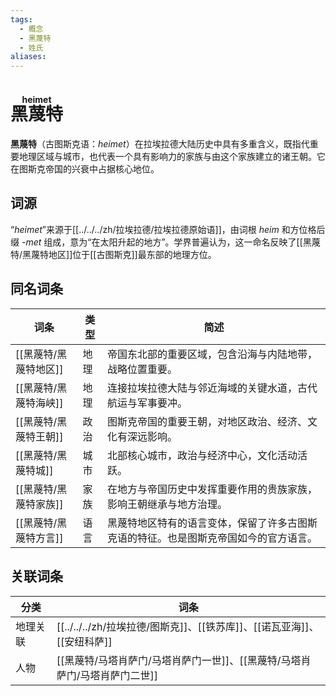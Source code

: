 ```yaml
---
tags:
  - 概念
  - 黑蔑特
  - 姓氏
aliases:
---
```

# <ruby>黑蔑特<rt>heimet</rt></ruby>

**黑蔑特**（古图斯克语：*heimet*）在拉埃拉德大陆历史中具有多重含义，既指代重要地理区域与城市，也代表一个具有影响力的家族与由这个家族建立的诸王朝。它在图斯克帝国的兴衰中占据核心地位。

## 词源

“*heimet*”来源于[[../../../zh/拉埃拉德/拉埃拉德原始语]]，由词根 _heim_ 和方位格后缀 _-met_ 组成，意为“在太阳升起的地方”。学界普遍认为，这一命名反映了[[黑蔑特/黑蔑特地区]]位于[[古图斯克]]最东部的地理方位。


## 同名词条

| 词条        | 类型  | 简述                                         |
| --------- | --- | ------------------------------------------ |
| [[黑蔑特/黑蔑特地区]] | 地理  | 帝国东北部的重要区域，包含沿海与内陆地带，战略位置重要。               |
| [[黑蔑特/黑蔑特海峡]] | 地理  | 连接拉埃拉德大陆与邻近海域的关键水道，古代航运与军事要冲。              |
| [[黑蔑特/黑蔑特王朝]] | 政治  | 图斯克帝国的重要王朝，对地区政治、经济、文化有深远影响。               |
| [[黑蔑特/黑蔑特城]]  | 城市  | 北部核心城市，政治与经济中心，文化活动活跃。                     |
| [[黑蔑特/黑蔑特家族]] | 家族  | 在地方与帝国历史中发挥重要作用的贵族家族，影响王朝继承与地方治理。          |
| [[黑蔑特/黑蔑特方言]] | 语言  | 黑蔑特地区特有的语言变体，保留了许多古图斯克语的特征。也是图斯克帝国如今的官方语言。 |

## 关联词条

| 分类   | 词条                                |
| ---- | --------------------------------- |
| 地理关联 | [[../../../zh/拉埃拉德/图斯克]]、[[铁苏库]]、[[诺瓦亚海]]、[[安纽科萨]] |
| 人物   | [[黑蔑特/马塔肖萨门/马塔肖萨门一世]]、[[黑蔑特/马塔肖萨门/马塔肖萨门二世]]           |
